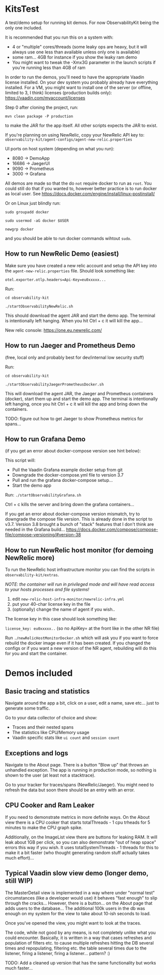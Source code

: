 # KitsTest

A test/demo setup for running kit demos. For now ObservabilityKit being the only one included.

It is recommended that you run this on a system with: 
- 4 or "multiple" cores/threads (some leaky ops are heavy, but it will always use one less than available unless only one is available)
- some ram... 4GB for instance if you show the leaky ram demo
- You might want to tweak the -Xmx3G parameter in the launch scripts if you're running less than 4GB of ram 

In order to run the demos, you'll need to have the appropriate Vaadin license installed. 
On your dev system you probably already have everything installed. For a VM, you might want to 
install one of the server (or offline, limited to 3, I think) licenses (production builds only): 
https://vaadin.com/myaccount/licenses 

Step 0 after cloning the project, run:

`mvn clean package -P production`

to make the JAR for the app itself. All other scripts expects the JAR to exist. 

If you're planning on using NewRelic, copy your NewRelic API key to: 
`observability-kit/agent-configs/agent-new-relic.properties`

UI ports on host system (depending on what you run): 
- 8080  -> DemoApp
- 16686 -> JaegerUI 
- 9090  -> Prometheus
- 3000  -> Grafana

All demos are made so that the do `not` require docker to run as `root`. You could still do that if you wanted to, 
however better practice is to run docker as local user. See https://docs.docker.com/engine/install/linux-postinstall/

Or on Linux just blindly run: 

`sudo groupadd docker`

`sudo usermod -aG docker $USER`

`newgrp docker`

and you should be able to run docker commands wihtout `sudo`. 

## How to run NewRelic Demo (easiest)
Make sure you have created a new relic account and setup the API key into the `agent-new-relic.properties` file. Should look something like: 

```otel.exporter.otlp.headers=Api-Key=eu0xxxxx...```

Run: 

`cd observability-kit`

`./startObservabilityNewRelic.sh` 

This should download the agent JAR and start the demo app. The terminal is intentionally left hanging. When you hit Ctrl + c it will kill the app...

New relic console: https://one.eu.newrelic.com/

## How to run Jaeger and Prometheus Demo
(free, local only and probably best for dev/internal low security stuff)

Run:

`cd observability-kit`

`./startObservabilityJaegerPrometheusDocker.sh`

This will download the agent JAR, the Jaeger and Prometheus containers (docker), start them up and start the demo app. 
The terminal is intentionally left hanging, once you hit Ctrl + c it will kill the app and bring down the containers.

TODO: figure out how to get Jaeger to show Prometheus metrics for spans... 

## How to run Grafana Demo
(if you get an error about docker-compose version see hint below): 

This script will: 
- Pull the Vaadin Grafana example docker setup from git
- Downgrade the docker-compose.yml file to version 3.7
- Pull and run the grafana docker-compose setup... 
- Start the demo app

Run:
`./startObservabilityGrafana.sh`

Ctrl + c kills the server and bring down the grafana containers... 

If you get an error about docker-compose version mismatch, try to downgrade the compose file version. This is already
done in the script to v3.7. Version 3.8 brought a bunch of "stack" features that I don't think are needed in the Grafana build...
https://docs.docker.com/compose/compose-file/compose-versioning/#version-38

## How to run NewRelic host monitor (for demoing NewRelic more) 
To run the NewRelic host infrastructure monitor you can find the scripts in `observability-kit/extras`.

*NOTE: the container will run in privileged mode and will have read access to your hosts processes and file systems!*

1. edit `new-relic-host-infra-monitor/newrelic-infra.yml`
2. put your 40-char license key in the file
3. (optionally) change the name of agent if you wish..

The license key in this case should look something like: 

```license_key: eu0xxxxx..``` (so no ApiKey= at the front like in the other NR file) 

Run `./newRelicHostMonitorDocker.sh` which will ask you if you want to force rebuild the docker image even if it has been created. 
If you changed the configs or if you want a new version of the NR agent, rebuilding will do this for you and start the container. 


# Demos included

## Basic tracing and statistics
Navigate around the app a bit, click on a user, edit a name, save etc... just to generate some traffic. 

Go to your data collector of choice and show: 
- Traces and their nested spans
- The statistics like CPU/Memory usage
- Vaadin specific stats like `ui count` and `session count`

## Exceptions and logs
Navigate to the About page. There is a button "Blow up" that throws an unhandled exception. 
The app is running in production mode, so nothing is shown to the user (at least not a stacktrace). 

Go to your tracker for traces/spans (NewRelic/Jaeger). You might need to refresh the data but soon there should be an 
entry with an error. 

## CPU Cooker and Ram Leaker
If you need to demonstrate metrics in more definite ways. On the About view there is a CPU cooker that starts
totalThreads - 1 cpu trheads for 5 minutes to make the CPU graph spike.

Additionally, on the ImageList view there are buttons for leaking RAM. It will leak about 1GB per click, so you can also 
demonstrate "out of heap space" errors this way if you wish. It uses totalSystemThreads - 1 threads for this to make it
a bit faster (who thought generating random stuff actually takes much effort)... 

## Typical Vaadin slow view demo (longer demo, still WIP)
The MasterDetail view is implemented in a way where under "normal test" circumstances (like a developer would use) it 
behaves "fast enough" to slip through the cracks... However, there is a button... on the About page that adds users to 
the database... The additional 100k users in the db was enough on my system for the view to take about 10-ish 
seconds to load. 

Once you've opened the view, you might want to look at the traces. 

The code, while not good by any means, is not completely unlike what you could encounter. Basically, it is written in a 
way that cases refreshes and population of filters etc. to cause multiple refreshes hitting the DB 
several times and repopulating, filtering etc. the table several times due to the listener, firing a listener, firing a 
listener... pattern? :) 

TODO: Add a cleaned up version that has the same functionality but works much faster...
